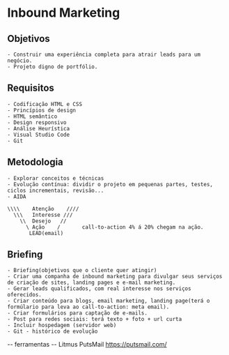 # Inbound Marketing

## Objetivos
    - Construir uma experiência completa para atrair leads para um negócio.
    - Projeto digno de portfólio.

## Requisitos
    - Codificação HTML e CSS
    - Princípios de design
    - HTML semântico
    - Design responsivo
    - Análise Heurística
    - Visual Studio Code
    - Git

## Metodologia
    - Explorar conceitos e técnicas
    - Evolução contínua: dividir o projeto em pequenas partes, testes, ciclos incrementais, revisão...
    - AIDA

    \\\\    Atenção    ////
      \\\   Interesse ///
        \\  Desejo   //
          \ Ação    /       call-to-action 4% á 20% chegam na ação.
           LEAD(email)

## Briefing
    - Briefing(objetivos que o cliente quer atingir)
    - Criar uma companha de inbound marketing para divulgar seus serviços de criação de sites, landing pages e e-mail marketing.
    - Gerar leads qualificados, com real interesse nos serviços oferecidos.
    - Criar conteúdo para blogs, email marketing, landing page(terá o formúlario para leva ao call-to-action: meta email).
    - Criar formulários para captação de e-mails.
    - Post para redes sociais: terá texto + foto + url curta
    - Incluir hospedagem (servidor web)
    - Git - histórico de evolução


-- ferramentas -- 
Litmus PutsMail
https://putsmail.com/